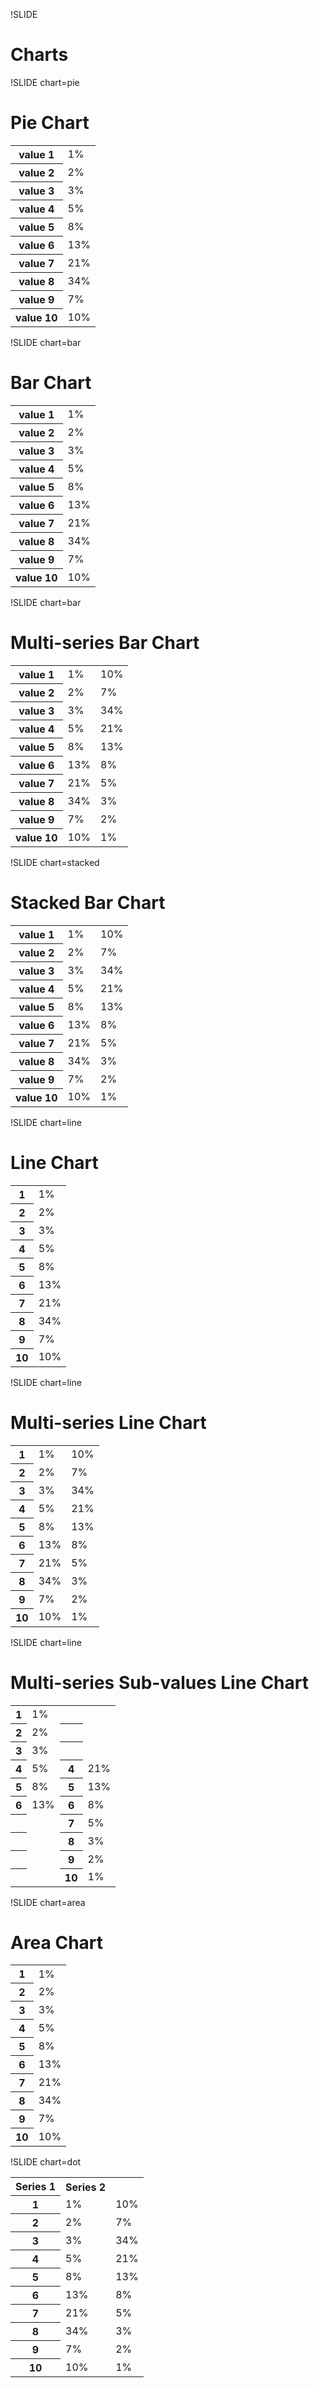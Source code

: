 !SLIDE
# Charts #

!SLIDE chart=pie
# Pie Chart #
<table>
  <tr><th>value 1</th> <td>1%</td></tr>
  <tr><th>value 2</th> <td>2%</td></tr>
  <tr><th>value 3</th> <td>3%</td></tr>
  <tr><th>value 4</th> <td>5%</td></tr>
  <tr><th>value 5</th> <td>8%</td></tr>
  <tr><th>value 6</th> <td>13%</td></tr>
  <tr><th>value 7</th> <td>21%</td></tr>
  <tr><th>value 8</th> <td>34%</td></tr>
  <tr><th>value 9</th> <td>7%</td></tr>
  <tr><th>value 10</th><td>10%</td></tr>
</table>

!SLIDE chart=bar
# Bar Chart #
<table>
  <tr><th>value 1</th> <td>1%</td></tr>
  <tr><th>value 2</th> <td>2%</td></tr>
  <tr><th>value 3</th> <td>3%</td></tr>
  <tr><th>value 4</th> <td>5%</td></tr>
  <tr><th>value 5</th> <td>8%</td></tr>
  <tr><th>value 6</th> <td>13%</td></tr>
  <tr><th>value 7</th> <td>21%</td></tr>
  <tr><th>value 8</th> <td>34%</td></tr>
  <tr><th>value 9</th> <td>7%</td></tr>
  <tr><th>value 10</th><td>10%</td></tr>
</table>

!SLIDE chart=bar
# Multi-series Bar Chart #
<table>
  <tr><th>value 1</th> <td> 1%</td><td>10%</td></tr>
  <tr><th>value 2</th> <td> 2%</td><td> 7%</td></tr>
  <tr><th>value 3</th> <td> 3%</td><td>34%</td></tr>
  <tr><th>value 4</th> <td> 5%</td><td>21%</td></tr>
  <tr><th>value 5</th> <td> 8%</td><td>13%</td></tr>
  <tr><th>value 6</th> <td>13%</td><td> 8%</td></tr>
  <tr><th>value 7</th> <td>21%</td><td> 5%</td></tr>
  <tr><th>value 8</th> <td>34%</td><td> 3%</td></tr>
  <tr><th>value 9</th> <td> 7%</td><td> 2%</td></tr>
  <tr><th>value 10</th><td>10%</td><td> 1%</td></tr>
</table>

!SLIDE chart=stacked
# Stacked Bar Chart #
<table>
  <tr><th>value 1</th> <td> 1%</td><td>10%</td></tr>
  <tr><th>value 2</th> <td> 2%</td><td> 7%</td></tr>
  <tr><th>value 3</th> <td> 3%</td><td>34%</td></tr>
  <tr><th>value 4</th> <td> 5%</td><td>21%</td></tr>
  <tr><th>value 5</th> <td> 8%</td><td>13%</td></tr>
  <tr><th>value 6</th> <td>13%</td><td> 8%</td></tr>
  <tr><th>value 7</th> <td>21%</td><td> 5%</td></tr>
  <tr><th>value 8</th> <td>34%</td><td> 3%</td></tr>
  <tr><th>value 9</th> <td> 7%</td><td> 2%</td></tr>
  <tr><th>value 10</th><td>10%</td><td> 1%</td></tr>
</table>

!SLIDE chart=line
# Line Chart #
<table>
  <tr><th>1</th> <td>1%</td></tr>
  <tr><th>2</th> <td>2%</td></tr>
  <tr><th>3</th> <td>3%</td></tr>
  <tr><th>4</th> <td>5%</td></tr>
  <tr><th>5</th> <td>8%</td></tr>
  <tr><th>6</th> <td>13%</td></tr>
  <tr><th>7</th> <td>21%</td></tr>
  <tr><th>8</th> <td>34%</td></tr>
  <tr><th>9</th> <td>7%</td></tr>
  <tr><th>10</th><td>10%</td></tr>
</table>

!SLIDE chart=line
# Multi-series Line Chart #
<table>
  <tr><th>1</th> <td> 1%</td><td>10%</td></tr>
  <tr><th>2</th> <td> 2%</td><td> 7%</td></tr>
  <tr><th>3</th> <td> 3%</td><td>34%</td></tr>
  <tr><th>4</th> <td> 5%</td><td>21%</td></tr>
  <tr><th>5</th> <td> 8%</td><td>13%</td></tr>
  <tr><th>6</th> <td>13%</td><td> 8%</td></tr>
  <tr><th>7</th> <td>21%</td><td> 5%</td></tr>
  <tr><th>8</th> <td>34%</td><td> 3%</td></tr>
  <tr><th>9</th> <td> 7%</td><td> 2%</td></tr>
  <tr><th>10</th><td>10%</td><td> 1%</td></tr>
</table>

!SLIDE chart=line
# Multi-series Sub-values Line Chart #
<table>
  <tr><th>1</th> <td> 1%</td> <th></th>  <td></td></tr>
  <tr><th>2</th> <td> 2%</td> <th></th>  <td></td></tr>
  <tr><th>3</th> <td> 3%</td> <th></th>  <td></td></tr>
  <tr><th>4</th> <td> 5%</td> <th>4</th> <td>21%</td></tr>
  <tr><th>5</th> <td> 8%</td> <th>5</th> <td>13%</td></tr>
  <tr><th>6</th> <td>13%</td> <th>6</th> <td> 8%</td></tr>
  <tr><th></th>  <td></td>    <th>7</th> <td> 5%</td></tr>
  <tr><th></th>  <td></td>    <th>8</th> <td> 3%</td></tr>
  <tr><th></th>  <td></td>    <th>9</th> <td> 2%</td></tr>
  <tr><th></th>  <td></td>    <th>10</th><td> 1%</td></tr>
</table>

!SLIDE chart=area
# Area Chart #
<table>
  <tr><th>1</th> <td>1%</td></tr>
  <tr><th>2</th> <td>2%</td></tr>
  <tr><th>3</th> <td>3%</td></tr>
  <tr><th>4</th> <td>5%</td></tr>
  <tr><th>5</th> <td>8%</td></tr>
  <tr><th>6</th> <td>13%</td></tr>
  <tr><th>7</th> <td>21%</td></tr>
  <tr><th>8</th> <td>34%</td></tr>
  <tr><th>9</th> <td>7%</td></tr>
  <tr><th>10</th><td>10%</td></tr>
</table>

!SLIDE chart=dot
<table>
  <tr>            <th>Series 1</th> <th>Series 2</th></tr>
  <tr><th>1</th>  <td> 1%</td>      <td>10%</td></tr>
  <tr><th>2</th>  <td> 2%</td>      <td> 7%</td></tr>
  <tr><th>3</th>  <td> 3%</td>      <td>34%</td></tr>
  <tr><th>4</th>  <td> 5%</td>      <td>21%</td></tr>
  <tr><th>5</th>  <td> 8%</td>      <td>13%</td></tr>
  <tr><th>6</th>  <td>13%</td>      <td> 8%</td></tr>
  <tr><th>7</th>  <td>21%</td>      <td> 5%</td></tr>
  <tr><th>8</th>  <td>34%</td>      <td> 3%</td></tr>
  <tr><th>9</th>  <td> 7%</td>      <td> 2%</td></tr>
  <tr><th>10</th> <td>10%</td>      <td> 1%</td></tr>
</table>
